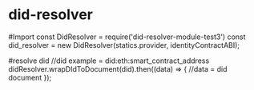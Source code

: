 # did-resolver

#Import
const DidResolver = require('did-resolver-module-test3')
const did_resolver = new DidResolver(statics.provider, identityContractABI);

#resolve did
//did example = did:eth:smart_contract_address
didResolver.wrapDIdToDocument(did).then((data) => {
      //data = did document
});
